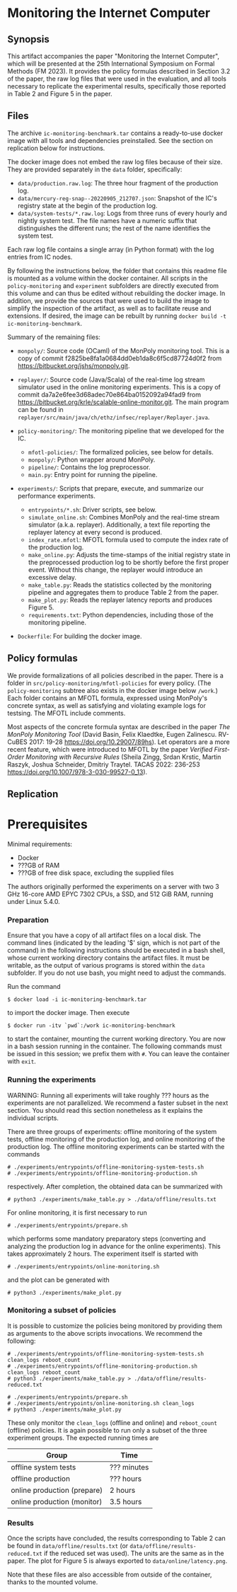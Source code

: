 Monitoring the Internet Computer
================================

Synopsis
--------

This artifact accompanies the paper "Monitoring the Internet Computer", which
will be presented at the 25th International Symposium on Formal Methods
(FM 2023). It provides the policy formulas described in Section 3.2 of the
paper, the raw log files that were used in the evaluation, and all tools
necessary to replicate the experimental results, specifically those reported in
Table 2 and Figure 5 in the paper.


Files
-----

The archive `ic-monitoring-benchmark.tar` contains a ready-to-use docker image
with all tools and dependencies preinstalled. See the section on replication
below for instructions.

The docker image does not embed the raw log files because of their size.
They are provided separately in the `data` folder, specifically:

- `data/production.raw.log`: The three hour fragment of the production log.
- `data/mercury-reg-snap--20220905_212707.json`: Snapshot of the IC's registry
  state at the begin of the production log.
- `data/system-tests/*.raw.log`: Logs from three runs of every hourly and
  nightly system test. The file names have a numeric suffix that distinguishes
  the different runs; the rest of the name identifies the system test.

Each raw log file contains a single array (in Python format) with the log entries
 from IC nodes.

By following the instructions below, the folder that contains this readme file
is mounted as a volume within the docker container. All scripts in the
`policy-monitoring` and `experiment` subfolders are directly executed from this
volume and can thus be edited without rebuilding the docker image. In addition,
we provide the sources that were used to build the image to simplify the
inspection of the artifact, as well as to facilitate reuse and extensions. If
desired, the image can be rebuilt by running `docker build -t
ic-monitoring-benchmark`.

Summary of the remaining files:

- `monpoly/`: Source code (OCaml) of the MonPoly monitoring tool. This is a copy
  of commit f2825be8fa1a0684dd0eb1da8c6f5cd87724d0f2 from
  <https://bitbucket.org/jshs/monpoly.git>.

- `replayer/`: Source code (Java/Scala) of the real-time log stream simulator
  used in the online monitoring experiments. This is a copy of commit
  da7a2e6fee3d68adec70e864ba0152092a94fad9 from
  <https://bitbucket.org/krle/scalable-online-monitor.git>. The main program can
  be found in `replayer/src/main/java/ch/ethz/infsec/replayer/Replayer.java`.

- `policy-monitoring/`: The monitoring pipeline that we developed for the IC.
  - `mfotl-policies/`: The formalized policies, see below for details.
  - `monpoly/`: Python wrapper around MonPoly.
  - `pipeline/`: Contains the log preprocessor.
  - `main.py`: Entry point for running the pipeline.

- `experiments/`: Scripts that prepare, execute, and summarize our performance
  experiments.
  - `entrypoints/*.sh`: Driver scripts, see below.
  - `simulate_online.sh`: Combines MonPoly and the real-time stream simulator
    (a.k.a. replayer). Additionally, a text file reporting the replayer latency
    at every second is produced.
  - `index_rate.mfotl`: MFOTL formula used to compute the index rate of the
    production log.
  - `make_online.py`: Adjusts the time-stamps of the initial registry state in
    the preprocessed production log to be shortly before the first proper event.
    Without this change, the replayer would introduce an excessive delay.
  - `make_table.py`: Reads the statistics collected by the monitoring pipeline
    and aggregates them to produce Table 2 from the paper.
  - `make_plot.py`: Reads the replayer latency reports and produces Figure 5.
  - `requirements.txt`: Python dependencies, including those of the monitoring
    pipeline.

- `Dockerfile`: For building the docker image.


Policy formulas
---------------

We provide formalizations of all policies described in the paper. There is
a folder in `src/policy-monitoring/mfotl-policies` for every policy. (The
`policy-monitoring` subtree also exists in the docker image below `/work`.)
Each folder contains an MFOTL formula, expressed using MonPoly's concrete
syntax, as well as satisfying and violating example logs for testsing. The MFOTL
include comments.

Most aspects of the concrete formula syntax are described in the paper *The
MonPoly Monitoring Tool* (David Basin, Felix Klaedtke, Eugen Zalinescu. RV-CuBES
2017: 19-28 <https://doi.org/10.29007/89hs>). Let operators are a more recent
feature, which were introduced to MFOTL by the paper *Verified First-Order
Monitoring with Recursive Rules* (Sheila Zingg, Srdan Krstic, Martin Raszyk,
Joshua Schneider, Dmitriy Traytel. TACAS 2022: 236-253
<https://doi.org/10.1007/978-3-030-99527-0_13>).


Replication
-----------

# Prerequisites

Minimal requirements:

- Docker
- ???GB of RAM
- ???GB of free disk space, excluding the supplied files

The authors originally performed the experiments on a server with two 3 GHz
16-core AMD EPYC 7302 CPUs, a SSD, and 512 GiB RAM, running under Linux 5.4.0.

### Preparation

Ensure that you have a copy of all artifact files on a local disk. The command
lines (indicated by the leading '$' sign, which is not part of the command) in
the following instructions should be executed in a bash shell, whose current
working directory contains the artifact files. It must be writable, as the
output of various programs is stored within the `data` subfolder. If you do not
use bash, you might need to adjust the commands.

Run the command

    $ docker load -i ic-monitoring-benchmark.tar

to import the docker image. Then execute

    $ docker run -itv `pwd`:/work ic-monitoring-benchmark

to start the container, mounting the current working directory. You are now in
a bash session running in the container. The following commands must be issued
in this session; we prefix them with `#`. You can leave the container with
`exit`.

### Running the experiments

WARNING: Running all experiments will take roughly ??? hours as the experiments
are not parallelized. We recommend a faster subset in the next section. You
should read this section nonetheless as it explains the individual scripts.

There are three groups of experiments: offline monitoring of the system tests,
offline monitoring of the production log, and online monitoring of the
production log. The offline monitoring experiments can be started with the
commands

    # ./experiments/entrypoints/offline-monitoring-system-tests.sh
    # ./experiments/entrypoints/offline-monitoring-production.sh

respectively. After completion, the obtained data can be summarized with

    # python3 ./experiments/make_table.py > ./data/offline/results.txt

For online monitoring, it is first necessary to run

    # ./experiments/entrypoints/prepare.sh

which performs some mandatory preparatory steps (converting and analyzing the
production log in advance for the online experiments). This takes approximately
2 hours. The experiment itself is started with

    # ./experiments/entrypoints/online-monitoring.sh

and the plot can be generated with

    # python3 ./experiments/make_plot.py

### Monitoring a subset of policies

It is possible to customize the policies being monitored by providing them as
arguments to the above scripts invocations. We recommend the following:

    # ./experiments/entrypoints/offline-monitoring-system-tests.sh clean_logs reboot_count
    # ./experiments/entrypoints/offline-monitoring-production.sh clean_logs reboot_count
    # python3 ./experiments/make_table.py > ./data/offline/results-reduced.txt

    # ./experiments/entrypoints/prepare.sh
    # ./experiments/entrypoints/online-monitoring.sh clean_logs
    # python3 ./experiments/make_plot.py

These only monitor the `clean_logs` (offline and online) and `reboot_count`
(offline) policies. It is again possible to run only a subset of the three
experiment groups. The expected running times are

| Group                       | Time        |
| ----------------------------|-------------|
| offline system tests        | ??? minutes |
| offline production          | ??? hours   |
| online production (prepare) | 2 hours     |
| online production (monitor) | 3.5 hours   |

### Results

Once the scripts have concluded, the results corresponding to Table 2 can be
found in `data/offline/results.txt` (or `data/offline/results-reduced.txt` if
the reduced set was used). The units are the same as in the paper. The plot for
Figure 5 is always exported to `data/online/latency.png`.

Note that these files are also accessible from outside of the container, thanks
to the mounted volume.
